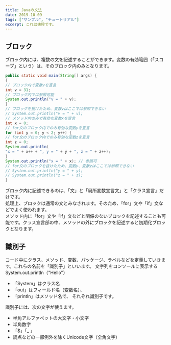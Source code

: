 ```yaml
---
title: Javaの文法
date: 2019-10-09
tags: ["サンプル", "チュートリアル"]
excerpt: これは抜粋です。
---
```


## ブロック

ブロック内には、複数の文を記述することができます。変数の有効範囲（「スコープ」という）は、そのブロック内のみとなります。  

~~~java
public static void main(String[] args) {
{
// ブロック内で変数vを宣言
int v = 31;
// ブロック内では参照可能
System.out.println("v = " + v);
}
// ブロックを抜けたため、変数vはここでは参照できない
// System.out.println("v = " + v);
// メソッド内のみで有効な変数xを宣言
int x = 0;
// for文のブロック内でのみ有効な変数yを宣言
for (int y = 0; y < 2; y++) {
// for文のブロック内でのみ有効な変数zを宣言
int z = 0;
System.out.println(
"x = " + x++ + ", y = " + y + ", z = " + z++);
}
System.out.println("x = " + x); // 参照可
// for文のブロックを抜けたため、変数y、変数zはここでは参照できない
// System.out.println("y = " + y);
// System.out.println("z = " + z);
}
~~~
ブロック内に記述できるのは、「文」と「局所変数宣言文」と「クラス宣言」だけです。  
処理上、ブロックは通常の文とみなされます。そのため、「for」文や「if」文などでよく使われます。  
メソッド内に「for」文や「if」文などと関係のないブロックを記述することも可能です。クラス宣言部の中、メソッドの外にブロックを記述すると初期化ブロックとなります。

## 識別子

コード中にクラス、メソッド、変数、パッケージ、ラベルなどを定義していきます。これらの名前を「識別子」といいます。
文字列をコンソールに表示する
System.out.println（"Hello"）
- 「System」はクラス名
- 「out」はフィールド名（変数名）、
- 「println」はメソッド名で、
それぞれ識別子です。

識別子には、次の文字が使えます。
- 半角アルファベットの大文字・小文字
- 半角数字
- 「$」「_ 」
- 読点などの一部例外を除くUnicode文字（全角文字）

